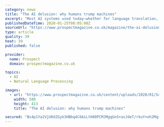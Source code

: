 ```yaml
---
category: news
title: "The AI delusion: why humans trump machines"
excerpt: "Most AI systems used today—whether for language translation, playing chess, driving cars, face recognition or medical diagnosis—deploy a technique called machine learning. So-called “convolutional neural -networks,” a silicon-chip version of the highly-interconnected web of neurons in our brains, are trained to spot patterns in data."
publishedDateTime: 2020-01-25T08:05:00Z
sourceUrl: "https://www.prospectmagazine.co.uk/magazine/the-ai-delusion-why-humans-trump-machines-robots-artificial-intelligence-alpha-go-deepmind"
type: article
quality: 39
heat: 39
published: false

provider:
  name: Prospect
  domain: prospectmagazine.co.uk

topics:
  - AI
  - Natural Language Processing

images:
  - url: "https://www.prospectmagazine.co.uk/content/uploads/2020/01/Screenshot-2020-01-24-at-12.45.11.png"
    width: 580
    height: 413
    title: "The AI delusion: why humans trump machines"

secured: "Bs4p1Ya2VjU0dZGyk3HBbq4C6AiLtH88PCMJMgqGn5+asJdeT/rkuY+oh2MqxNkjcDxD+Lw1C6xXV7XHInMDs9KXgzqFnhsCRlsIAZBcrw1xwqbLUkvU/aB+npYSXmW/i/c+AywAz4Kq/CFVKy6hLQREYHvh3rIgrZ/+lnIHuav+BuVWpHDmdhNo5FG59QoqOXwBy7QPN83K3OTIjBECGxk6RDti/imwBsK71jkdiYSuBPE1SWTGzqiFJ+VrxSPUZMrJaxrd/mt0M3kB8QgKt35PbKFb68JJ3p4B2Tfb6OQ32M6W3aUSr3P3z0E6XMCrXWn/hysvyZXbTfCqFy4Opa14zQysN4YQ7WaqOhVz1UeXdgEplXkhjeqWZKgVIaet8QgaY6VEVojJsL89+nq2SQkqTO+oJIv1jYC9d+z9GHZDbXBPkft3EaLPB1pVcNQmIY65SLki4iX6FF2cznxUHi9YPeVoq5yer/LkEVnaHrg=;+5y39E6tZ0bcY6ky4Abmwg=="
---
```


